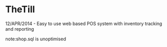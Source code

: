 # TheTill
 12/APR/2014 - Easy to use web based POS system with inventory tracking and reporting

note:shop.sql is unoptimised